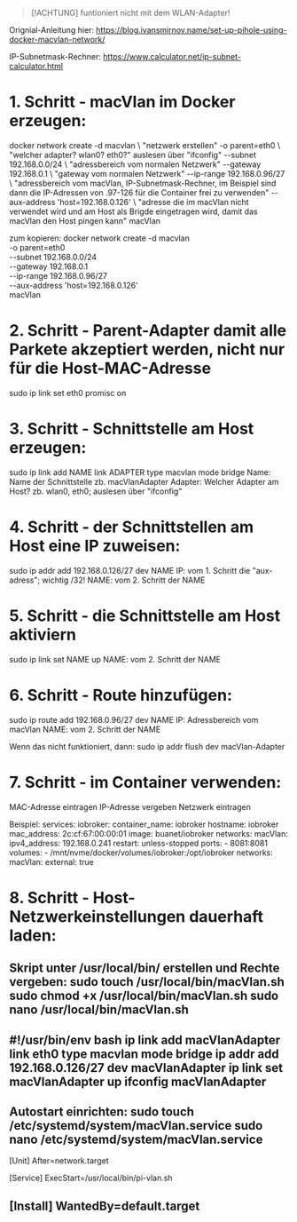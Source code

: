 > [!ACHTUNG]
> funtioniert nicht mit dem WLAN-Adapter!

Orignial-Anleitung hier:
https://blog.ivansmirnov.name/set-up-pihole-using-docker-macvlan-network/

IP-Subnetmask-Rechner:
https://www.calculator.net/ip-subnet-calculator.html

# 1. Schritt - macVlan im Docker erzeugen:
docker network create -d macvlan \     "netzwerk erstellen"
  -o parent=eth0 \                     "welcher adapter? wlan0? eth0?" auslesen über "ifconfig"
  --subnet 192.168.0.0/24 \            "adressbereich vom normalen Netzwerk"
  --gateway 192.168.0.1 \              "gateway vom normalen Netzwerk"
  --ip-range 192.168.0.96/27 \        "adressbereich vom macVlan, IP-Subnetmask-Rechner, im Beispiel sind dann die IP-Adressen von .97-126 für die Container frei zu verwenden"
  --aux-address 'host=192.168.0.126' \ "adresse die im macVlan nicht verwendet wird und am Host als Brigde eingetragen wird, damit das macVlan den Host pingen kann"
  macVlan

zum kopieren:
docker network create -d macvlan \
  -o parent=eth0 \
  --subnet 192.168.0.0/24 \
  --gateway 192.168.0.1 \
  --ip-range 192.168.0.96/27 \
  --aux-address 'host=192.168.0.126' \
  macVlan

# 2. Schritt - Parent-Adapter damit alle Parkete akzeptiert werden, nicht nur für die Host-MAC-Adresse
sudo ip link set eth0 promisc on

# 3. Schritt - Schnittstelle am Host erzeugen:
sudo ip link add NAME link ADAPTER type macvlan  mode bridge
Name: Name der Schnittstelle zb. macVlanAdapter
Adapter: Welcher Adapter am Host? zb. wlan0, eth0; auslesen über "ifconfig"

# 4. Schritt - der Schnittstellen am Host eine IP zuweisen:
sudo ip addr add 192.168.0.126/27 dev NAME
IP: vom 1. Schritt die "aux-adress"; wichtig /32!
NAME: vom 2. Schritt der NAME

# 5. Schritt - die Schnittstelle am Host aktiviern
sudo ip link set NAME up
NAME: vom 2. Schritt der NAME

# 6. Schritt - Route hinzufügen:
sudo ip route add 192.168.0.96/27 dev NAME
IP: Adressbereich vom macVlan
NAME: vom 2. Schritt der NAME

Wenn das nicht funktioniert, dann: sudo ip addr flush dev macVlan-Adapter

# 7. Schritt - im Container verwenden:
MAC-Adresse eintragen
IP-Adresse vergeben
Netzwerk eintragen

Beispiel:
services:
  iobroker:
    container_name: iobroker
    hostname: iobroker
    mac_address: 2c:cf:67:00:00:01
    image: buanet/iobroker
    networks:
      macVlan:
        ipv4_address: 192.168.0.241
    restart: unless-stopped
    ports:
      - 8081:8081
    volumes:
      - /mnt/nvme/docker/volumes/iobroker:/opt/iobroker
networks:
  macVlan:
    external: true

# 8. Schritt - Host-Netzwerkeinstellungen dauerhaft laden:
Skript unter /usr/local/bin/ erstellen und Rechte vergeben:
sudo touch /usr/local/bin/macVlan.sh
sudo chmod +x  /usr/local/bin/macVlan.sh
sudo nano /usr/local/bin/macVlan.sh
------------------------------------------
#!/usr/bin/env bash
ip link add macVlanAdapter link eth0 type macvlan mode bridge
ip addr add 192.168.0.126/27 dev macVlanAdapter
ip link set macVlanAdapter up
ifconfig macVlanAdapter
------------------------------------------
Autostart einrichten:
sudo touch /etc/systemd/system/macVlan.service
sudo nano /etc/systemd/system/macVlan.service
------------------------------------------
[Unit]
After=network.target

[Service]
ExecStart=/usr/local/bin/pi-vlan.sh

[Install]
WantedBy=default.target
------------------------------------------
